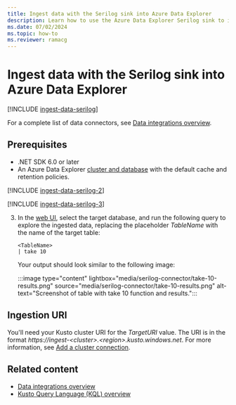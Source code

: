 ```yaml
---
title: Ingest data with the Serilog sink into Azure Data Explorer
description: Learn how to use the Azure Data Explorer Serilog sink to ingest data into your cluster.
ms.date: 07/02/2024
ms.topic: how-to
ms.reviewer: ramacg
---
```

# Ingest data with the Serilog sink into Azure Data Explorer

[!INCLUDE [ingest-data-serilog](includes/cross-repo/ingest-data-serilog.md)]

For a complete list of data connectors, see [Data integrations overview](integrate-data-overview.md).

## Prerequisites

* .NET SDK 6.0 or later
* An Azure Data Explorer [cluster and database](/azure/data-explorer/create-cluster-and-database) with the default cache and retention policies.

[!INCLUDE [ingest-data-serilog-2](includes/cross-repo/ingest-data-serilog-2.md)]

[!INCLUDE [ingest-data-serilog-3](includes/cross-repo/ingest-data-serilog-3.md)]

3. In the [web UI](https://dataexplorer.azure.com/), select the target database, and run the following query to explore the ingested data, replacing the placeholder *TableName* with the name of the target table:

    ```kusto
    <TableName>
    | take 10
    ```

    Your output should look similar to the following image:

    :::image type="content" lightbox="media/serilog-connector/take-10-results.png" source="media/serilog-connector/take-10-results.png" alt-text="Screenshot of table with take 10 function and results.":::

## Ingestion URI

You'll need your Kusto cluster URI for the *TargetURI* value. The URI is in the format *https://ingest-\<cluster>.\<region>.kusto.windows.net*. For more information, see [Add a cluster connection](add-cluster-connection.md#add-a-cluster-connection).

## Related content

* [Data integrations overview](integrate-data-overview.md)
* [Kusto Query Language (KQL) overview](kusto/query/index.md)
